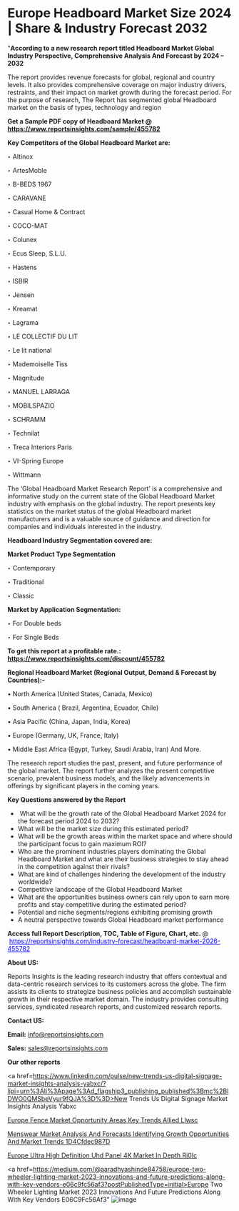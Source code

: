 # Europe Headboard Market Size 2024 | Share & Industry Forecast 2032

"<strong>According to a new research report titled Headboard Market Global Industry Perspective, Comprehensive Analysis And Forecast by 2024 – 2032</strong>

The report provides revenue forecasts for global, regional and country levels. It also provides comprehensive coverage on major industry drivers, restraints, and their impact on market growth during the forecast period. For the purpose of research, The Report has segmented global Headboard market on the basis of types, technology and region

<strong>Get a Sample PDF copy of Headboard Market </strong><strong>@<a href=https://www.reportsinsights.com/sample/455782 style=color:#0000ff;> https://www.reportsinsights.com/sample/455782</a></strong></font>

<strong>Key Competitors of the Global Headboard Market are:</strong>

‣ Altinox

‣ ArtesMoble

‣ B-BEDS 1967

‣ CARAVANE

‣ Casual Home & Contract

‣ COCO-MAT

‣ Colunex

‣ Ecus Sleep, S.L.U.

‣ Hastens

‣ ISBIR

‣ Jensen

‣ Kreamat

‣ Lagrama

‣ LE COLLECTIF DU LIT

‣ Le lit national

‣ Mademoiselle Tiss

‣ Magnitude

‣ MANUEL LARRAGA

‣ MOBILSPAZIO

‣ SCHRAMM

‣ Technilat

‣ Treca Interiors Paris

‣ VI-Spring Europe

‣ Wittmann

The ‘Global Headboard Market Research Report’ is a comprehensive and informative study on the current state of the Global Headboard Market industry with emphasis on the global industry. The report presents key statistics on the market status of the global Headboard market manufacturers and is a valuable source of guidance and direction for companies and individuals interested in the industry.

<strong>Headboard Industry Segmentation covered are:</strong>

<strong>Market Product Type Segmentation</strong>

‣ Contemporary

‣ Traditional

‣ Classic

<strong>Market by Application Segmentation:</strong>

‣ For Double beds

‣ For Single Beds

<strong>To get this report at a profitable rate.: <a href=https://www.reportsinsights.com/discount/455782 style=color:#0000ff;>https://www.reportsinsights.com/discount/455782</a></strong></font>

<strong>Regional Headboard Market (Regional Output, Demand &amp; Forecast by Countries):-</strong>

• North America (United States, Canada, Mexico)

• South America ( Brazil, Argentina, Ecuador, Chile)

• Asia Pacific (China, Japan, India, Korea)

• Europe (Germany, UK, France, Italy)

• Middle East Africa (Egypt, Turkey, Saudi Arabia, Iran) And More.

The research report studies the past, present, and future performance of the global market. The report further analyzes the present competitive scenario, prevalent business models, and the likely advancements in offerings by significant players in the coming years.

<strong>Key Questions answered by the Report</strong>
<ul>
  <li> What will be the growth rate of the Global Headboard Market 2024 for the forecast period 2024 to 2032?</li>
  <li>What will be the market size during this estimated period?</li>
  <li>What will be the growth areas within the market space and where should the participant focus to gain maximum ROI?</li>
  <li>Who are the prominent industries players dominating the Global Headboard Market and what are their business strategies to stay ahead in the competition against their rivals?</li>
  <li>What are kind of challenges hindering the development of the industry worldwide?</li>
  <li>Competitive landscape of the Global Headboard Market</li>
  <li>What are the opportunities business owners can rely upon to earn more profits and stay competitive during the estimated period?</li>
  <li>Potential and niche segments/regions exhibiting promising growth</li>
  <li>A neutral perspective towards Global Headboard market performance</li>
</ul>
<strong>Access full Report Description, TOC, Table of Figure, Chart, etc. </strong>@  <a href=https://reportsinsights.com/industry-forecast/headboard-market-2026-455782 style=color:#0000ff;>https://reportsinsights.com/industry-forecast/headboard-market-2026-455782</a></font>

<strong><strong>About US</strong>:</strong>

Reports Insights is the leading research industry that offers contextual and data-centric research services to its customers across the globe. The firm assists its clients to strategize business policies and accomplish sustainable growth in their respective market domain. The industry provides consulting services, syndicated research reports, and customized research reports.

<strong>Contact US:</strong>

<p class=""""><b>Email:</b> <a href=mailto:info@reportsinsights.com>info@reportsinsights.com</a></p>
<p class=""""><b>Sales:</b> <a href=mailto:sales@reportsinsights.com>sales@reportsinsights.com</a></p>

<strong>Our other reports</strong>

<a href=https://www.linkedin.com/pulse/new-trends-us-digital-signage-market-insights-analysis-yabxc/?lipi=urn%3Ali%3Apage%3Ad_flagship3_publishing_published%3Bmc%2BlDWO0QMSbeVyur9fQJA%3D%3D>New Trends Us Digital Signage Market Insights Analysis Yabxc</a>

<a href=https://www.linkedin.com/pulse/europe-fence-market-opportunity-areas-key-trends-allied-llwsc/>Europe Fence Market Opportunity Areas Key Trends Allied Llwsc</a>

<a href=https://medium.com/@reportinsights.ja/menswear-market-analysis-and-forecasts-identifying-growth-opportunities-and-market-trends-1d4cfdec987d>Menswear Market Analysis And Forecasts Identifying Growth Opportunities And Market Trends 1D4Cfdec987D</a>

<a href=https://www.linkedin.com/pulse/europe-ultra-high-definition-uhd-panel-4k-market-in-depth-ri0ic/>Europe Ultra High Definition Uhd Panel 4K Market In Depth Ri0Ic</a>

<a href=https://medium.com/@aaradhyashinde84758/europe-two-wheeler-lighting-market-2023-innovations-and-future-predictions-along-with-key-vendors-e06c9fc56af3?postPublishedType=initial>Europe Two Wheeler Lighting Market 2023 Innovations And Future Predictions Along With Key Vendors E06C9Fc56Af3</a>"
![image](https://github.com/Jaayaachit/RIResearch/assets/158452289/f0ebbe8a-9b99-4e50-a2c1-24780937c914)
